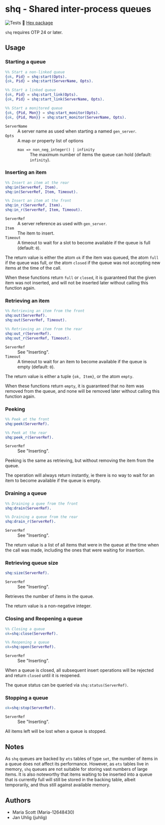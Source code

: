 # shq - Shared inter-process queues

 ![Tests](https://github.com/hnc-agency/shq/actions/workflows/ci.yml/badge.svg)
 :link: [Hex package](//hex.pm/packages/shq)

`shq` requires OTP 24 or later.

## Usage

### Starting a queue

```erlang
%% Start a non-linked queue
{ok, Pid} = shq:start(Opts).
{ok, Pid} = shq:start(ServerName, Opts).

%% Start a linked queue
{ok, Pid} = shq:start_link(Opts).
{ok, Pid} = shq:start_link(ServerName, Opts).

%% Start a monitored queue
{ok, {Pid, Mon}} = shq:start_monitor(Opts).
{ok, {Pid, Mon}} = shq:start_monitor(ServerName, Opts).
```

<dl>
  <dt><code>ServerName</code></dt>
  <dd>A server name as used when starting a named <code>gen_server</code>.</dd>
  <dt><code>Opts</code></dt>
  <dd>A map or property list of options
    <dl>
      <dt><code>max => non_neg_integer() | infinity</code></dt>
      <dd>The maximum number of items the queue can hold (default: <code>infinity</code>).</dd>
    </dl>
  </dd>
</dl>

### Inserting an item

```erlang
%% Insert an item at the rear
shq:in(ServerRef, Item).
shq:in(ServerRef, Item, Timeout).

%% Insert an item at the front
shq:in_r(ServerRef, Item).
shq:in_r(ServerRef, Item, Timeout).
```

<dl>
  <dt><code>ServerRef</code></dt>
  <dd>A server reference as used with <code>gen_server</code>.</dd>
  <dt><code>Item</code></dt>
  <dd>The item to insert.</dd>
  <dt><code>Timeout</code></dt>
  <dd>A timeout to wait for a slot to become available if the queue is full (default: <code>0</code>).</dd>
</dl>

The return value is either the atom `ok` if the item was queued, the atom `full` if the queue was
full, or the atom `closed` if the queue was not accepting new items at the time of the call.

When these functions return `full` or `closed`, it is guaranteed that the given item was not inserted,
and will not be inserted later without calling this function again.

### Retrieving an item

```erlang
%% Retrieving an item from the front
shq:out(ServerRef).
shq:out(ServerRef, Timeout).

%% Retrieving an item from the rear
shq:out_r(ServerRef).
shq:out_r(ServerRef, Timeout).
```

<dl>
  <dt><code>ServerRef</code></dt>
  <dd>See "Inserting".</dd>
  <dt><code>Timeout</code></dt>
  <dd>A timeout to wait for an item to become available if the queue is empty (default: <code>0</code>).</dd>
</dl>

The return value is either a tuple `{ok, Item}`, or the atom `empty`.

When these functions return `empty`, it is guaranteed that no item was removed from the queue, and
none will be removed later without calling this function again.

### Peeking

```erlang
%% Peek at the front
shq:peek(ServerRef).

%% Peek at the rear
shq:peek_r(ServerRef).
```

<dl>
  <dt><code>ServerRef</code></dt>
  <dd>See "Inserting".</dd>
</dl>

Peeking is the same as retrieving, but without removing the item from the queue.

The operation will always return instantly, ie there is no way to wait for an item to become available
if the queue is empty.

### Draining a queue

```erlang
%% Draining a quee from the front
shq:drain(ServerRef).

%% Draining a queue from the rear
shq:drain_r(ServerRef).
```

<dl>
  <dt><code>ServerRef</code></dt>
  <dd>See "Inserting".</dd>
</dl>

The return value is a list of all items that were in the queue at the time when the call was made,
including the ones that were waiting for insertion.

### Retrieving queue size

```erlang
shq:size(ServerRef).
```

<dl>
  <dt><code>ServerRef</code></dt>
  <dd>See "Inserting".</dd>
</dl>

Retrieves the number of items in the queue.

The return value is a non-negative integer.

### Closing and Reopening a queue

```erlang
%% Closing a queue
ok=shq:close(ServerRef).

%% Reopening a queue
ok=shq:open(ServerRef).
```

<dl>
  <dt><code>ServerRef</code></dt>
  <dd>See "Inserting".</dd>
</dl>

When a queue is closed, all subsequent insert operations will be rejected and return `closed`
until it is reopened.

The queue status can be queried via `shq:status(ServerRef)`.

### Stopping a queue

```erlang
ok=shq:stop(ServerRef).
```

<dl>
  <dt><code>ServerRef</code></dt>
  <dd>See "Inserting".</dd>
</dl>

All items left will be lost when a queue is stopped.


## Notes

As `shq` queues are backed by `ets` tables of type `set`, the number of items in a queue does
not affect its performance. However, as `ets` tables live in memory, `shq` queues are not
suitable for storing vast numbers of large items. It is also noteworthy that items waiting to
be inserted into a queue that is currently full will still be stored in the backing table,
albeit temporarily, and thus still against available memory.


## Authors

* Maria Scott (Maria-12648430)
* Jan Uhlig (juhlig)
